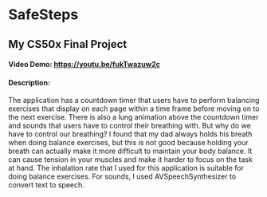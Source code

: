 # SafeSteps
## My CS50x Final Project
#### Video Demo:  <https://youtu.be/fukTwazuw2c>
#### Description:
The application has a countdown timer that users have to perform balancing
exercises that display on each page within a time frame before moving on to the next
exercise. There is also a lung animation above the countdown timer and sounds that
users have to control their breathing with. But why do we have to control our
breathing? I found that my dad always holds his breath when doing balance
exercises, but this is not good because holding your breath can actually make it more
difficult to maintain your body balance. It can cause tension in your muscles and
make it harder to focus on the task at hand. The inhalation rate that I used for this
application is suitable for doing balance exercises. For sounds, I used
AVSpeechSynthesizer to convert text to speech.

